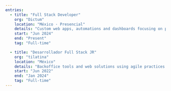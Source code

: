 ```yaml
---
entries:
  - title: "Full Stack Developer"
    org: "Dictum"
    location: "México · Presencial"
    details: "Custom web apps, automations and dashboards focusing on performance, reliability and UX."
    start: "Jun 2024"
    end: "Present"
    tag: "Full-time"

  - title: "Desarrollador Full Stack JR"
    org: "tilatina"
    location: "México"
    details: "Backoffice tools and web solutions using agile practices."
    start: "Jun 2022"
    end: "Jan 2024"
    tag: "Full-time"
---
```

